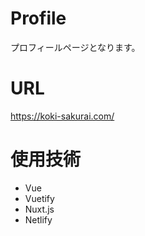 # Profile

プロフィールページとなります。

# URL

https://koki-sakurai.com/

# 使用技術

- Vue
- Vuetify
- Nuxt.js
- Netlify
